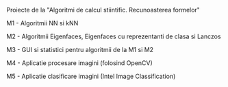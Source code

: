 Proiecte de la "Algoritmi de calcul stiintific. Recunoasterea formelor"

M1 - Algoritmii NN si kNN

M2 - Algoritmii Eigenfaces, Eigenfaces cu reprezentanti de clasa si Lanczos

M3 - GUI si statistici pentru algoritmii de la M1 si M2

M4 - Aplicatie procesare imagini (folosind OpenCV)

M5 - Aplicatie clasificare imagini (Intel Image Classification)
